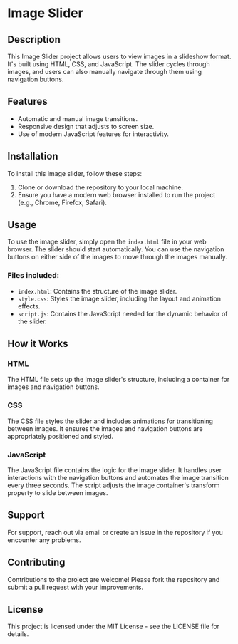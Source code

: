 # Image Slider

## Description
This Image Slider project allows users to view images in a slideshow format. It's built using HTML, CSS, and JavaScript. The slider cycles through images, and users can also manually navigate through them using navigation buttons.

## Features
- Automatic and manual image transitions.
- Responsive design that adjusts to screen size.
- Use of modern JavaScript features for interactivity.

## Installation

To install this image slider, follow these steps:

1. Clone or download the repository to your local machine.
2. Ensure you have a modern web browser installed to run the project (e.g., Chrome, Firefox, Safari).

## Usage

To use the image slider, simply open the `index.html` file in your web browser. The slider should start automatically. You can use the navigation buttons on either side of the images to move through the images manually.

### Files included:
- `index.html`: Contains the structure of the image slider.
- `style.css`: Styles the image slider, including the layout and animation effects.
- `script.js`: Contains the JavaScript needed for the dynamic behavior of the slider.

## How it Works

### HTML
The HTML file sets up the image slider's structure, including a container for images and navigation buttons.

### CSS
The CSS file styles the slider and includes animations for transitioning between images. It ensures the images and navigation buttons are appropriately positioned and styled.

### JavaScript
The JavaScript file contains the logic for the image slider. It handles user interactions with the navigation buttons and automates the image transition every three seconds. The script adjusts the image container's transform property to slide between images.

## Support

For support, reach out via email or create an issue in the repository if you encounter any problems.

## Contributing

Contributions to the project are welcome! Please fork the repository and submit a pull request with your improvements.

## License

This project is licensed under the MIT License - see the LICENSE file for details.


